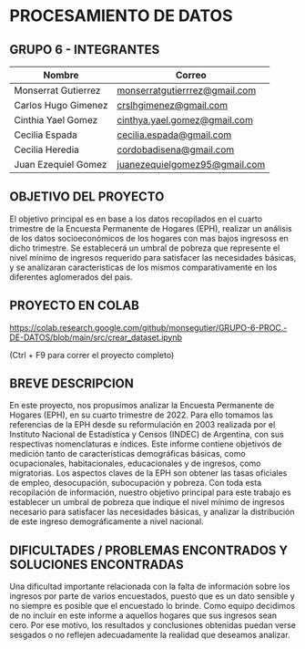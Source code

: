 # PROCESAMIENTO DE DATOS 
##  GRUPO 6 - INTEGRANTES

| Nombre                | Correo                         |
|-----------------------|--------------------------------|
| Monserrat Gutierrez   | monserratgutierrrez@gmail.com  |
| Carlos Hugo Gimenez   | crslhgimenez@gmail.com         |
| Cinthia Yael Gomez    | cinthya.yael.gomez@gmail.com   |
| Cecilia Espada        | cecilia.espada@gmail.com       |
| Cecilia Heredia       | cordobadisena@gmail.com        |
| Juan Ezequiel Gomez   | juanezequielgomez95@gmail.com  |


## OBJETIVO DEL PROYECTO
El objetivo principal es en base a los datos recopilados en el cuarto trimestre de la Encuesta Permanente de Hogares (EPH), realizar un análisis de los datos socioeconómicos de los hogares con mas bajos ingresoss en dicho trimestre. 
Se establecerá un umbral de pobreza que represente el nivel mínimo de ingresos requerido para satisfacer las necesidades básicas, y se analizaran caracteristicas de los mismos comparativamente en los diferentes aglomerados del pais.


## PROYECTO EN COLAB

https://colab.research.google.com/github/monsegutier/GRUPO-6-PROC.-DE-DATOS/blob/main/src/crear_dataset.ipynb

(Ctrl + F9 para correr el proyecto completo)

## BREVE DESCRIPCION

En este proyecto, nos propusimos analizar la Encuesta Permanente de Hogares (EPH), en su cuarto trimestre de 2022. Para ello tomamos las referencias de la EPH desde su reformulación en 2003 realizada por el Instituto Nacional de Estadística y Censos (INDEC) de Argentina, con sus respectivas nomenclaturas e índices. 
Este informe contiene objetivos de medición tanto de características demográficas básicas, como ocupacionales, habitacionales, educacionales y de ingresos, como migratorias. Los aspectos claves de la EPH son obtener las tasas oficiales de empleo, desocupación, subocupación y pobreza.
Con toda esta recopilación de información, nuestro objetivo principal para este trabajo es establecer un umbral de pobreza que indique el nivel mínimo de ingresos necesario para satisfacer las necesidades básicas, y analizar la distribución de este ingreso demográficamente a nivel nacional.


## DIFICULTADES / PROBLEMAS ENCONTRADOS Y SOLUCIONES ENCONTRADAS
Una dificultad importante relacionada con la falta de información sobre los ingresos por parte de varios encuestados, puesto que es un dato sensible y no siempre es posible que el encuestado lo brinde. Como equipo decidimos de no incluir en este informe a aquellos hogares que sus ingresos sean cero. Por ese motivo, los resultados y conclusiones obtenidas puedan verse sesgados o no reflejen adecuadamente la realidad que deseamos analizar.

